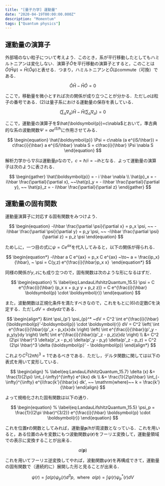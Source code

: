 ```yaml
---
title: "[量子力学] 運動量"
date: "2020-04-19T00:00:00.000Z"
description: "Momentum"
tags: ["Quantum physics"]
---
```


## 運動量の演算子

外部場のない粒子について考えよう．このとき，系が平行移動したとしてもハミルトニアンは変化しない．演算子$\hat{O}$を平行移動の演算子とすると，このことは$\hat{O} (\hat{H} \psi) = \hat{H} (\hat{O} \psi)$と表せる．つまり，ハミルトニアンと$\hat{O}$はcommute（可換）である．

$$
\begin{equation}
\hat{O} \hat{H} - \hat{H} \hat{O} = 0
\end{equation}
$$

ここで，移動量を微小とすれば次の関係が成り立つことが分かる．ただし$a$は粒子の番号である．(2)は量子系における運動量の保存を表している．

$$
\begin{equation}
% \label{eq:LandauLifshitzQuantum_15.1}
(\sum_a \nabla_a) \hat{H} - \hat{H} (\sum_a \nabla_a) = 0
\end{equation}
$$

ここで，運動量の演算子を$\hat{\boldsymbol{p}}=c\nabla$とおいて，準古典的な系の波動関数$\Psi=ae^{iS/\hbar}$に作用させてみる．

$$
\begin{equation}
\hat{\boldsymbol{p}} \Psi = c\nabla (a e^{iS/\hbar}) = c\frac{i}{\hbar} a e^{iS/\hbar} \nabla S = c\frac{i}{\hbar} \Psi \nabla S
\end{equation}
$$

解析力学から$\nabla S$は運動量$p$なので，$c=\hbar/i=-i\hbar$となる．よって運動量の演算子は次のように表される．

$$
\begin{gather}
\hat{\boldsymbol{p}} = - i \hbar \nabla \\
\hat{p}_x = - i\hbar \frac{\partial}{\partial x}, ~~\hat{p}_y = - i\hbar \frac{\partial}{\partial y}, ~~ \hat{p}_z = - i\hbar \frac{\partial}{\partial z}
\end{gather}
$$

## 運動量の固有関数

運動量演算子に対応する固有関数をみつけよう．

$$
\begin{equation}
-i\hbar \frac{\partial \psi}{\partial x} = p_x \psi, ~~
-i\hbar \frac{\partial \psi}{\partial y} = p_y \psi, ~~
-i\hbar \frac{\partial \psi}{\partial z} = p_z \psi
\end{equation}
$$

ためしに，一つ目の式に$\psi = Ce^{ax}$を代入してみると，以下の関係が得られる．

$$
\begin{equation*}
-i\hbar a C e^{ax} = p_x C e^{ax} ~\to~ a = \frac{ip_x}{\hbar}, ~ \psi = C(y,z) e^{\frac{i}{\hbar}p_x x} 
\end{equation*}
$$

同様の関係が$y, z$にも成り立つので，固有関数は次のような形になるはずだ．

$$
\begin{equation}
% \label{eq:LandauLifshitzQuantum_15.5}
\psi = C e^{\frac{i}{\hbar} (p_x x + p_y y + p_z z)} = C e^{\frac{i}{\hbar} \boldsymbol{p} \cdot \boldsymbol{r}}
\end{equation}
$$

また，波動関数は正規化条件を満たすべきなので，これをもとに(6)の定数$C$を決定する．ただし$dV = dxdydz$である．

$$
\begin{align*}
&\int \psi_{p'} \psi_{p}^* ~dV = C^2 \int e^{\frac{i}{\hbar} (\boldsymbol{p}'-\boldsymbol{p}) \cdot \boldsymbol{r}} dV
= C^2 \left( \int e^{\frac{i}{\hbar}(p'_x - p_x)x}dx \right)
\left( \int e^{\frac{i}{\hbar}(p'_y - p_y)y}dy \right)
\left( \int e^{\frac{i}{\hbar}(p'_z - p_z)z}dz \right) \\
&= C^2 (2\pi \hbar)^3 \delta(p'_x - p_x) \delta(p'_y - p_y) \delta(p'_z - p_z)
= C^2 (2\pi \hbar)^3 \delta (\boldsymbol{p}' - \boldsymbol{p})
\end{align*}
$$

これより$C^2 (2\pi\hbar)^3 = 1$であるべきである．ただし，デルタ関数に関しては以下の表式を用いて変形している．

$$
\begin{align}
% \label{eq:LandauLifshitzQuantum_15.7}
\delta (x) &= \frac{1}{2\pi} \int_{-\infty}^{\infty} e^{ikx} dk \\
&= \frac{1}{2\pi\hbar} \int_{-\infty}^{\infty} e^{i\frac{k'}{\hbar}x} dk', ~~ \mathrm{where}~~ k = \frac{k'}{\hbar}
\end{align}
$$

よって規格化された固有関数は以下の通り．

$$
\begin{equation}
% \label{eq:LandauLifshitzQuantum_15.5}
\psi_p = \frac{1}{(2\pi \hbar)^{3/2}} e^{\frac{i}{\hbar} \boldsymbol{p} \cdot \boldsymbol{r}}
\end{equation}
$$

これを位置$\boldsymbol{r}$の関数としてみれば，運動量$\boldsymbol{p}/\hbar$が周波数となっている．これを用いると，ある位置のみを変数にもつ波動関数$\psi(\boldsymbol{r})$をフーリエ変換して，運動量領域での表示に変換することが出来る．

$$
\begin{equation}
% \label{eq:LandauLifshitzQuantum_15.5}
a(\boldsymbol{p})
\end{equation}
$$

これを用いてフーリエ逆変換してやれば，波動関数$\psi(\boldsymbol{r})$を再構成できて，運動量の固有関数で（連続的に）展開した形と見ることが出来る．

$$
\begin{equation}
\psi(r) = \int a(p) \psi_p(r) d^3p, ~~\mathrm{where}~~ a(p) = \int \psi(r) \psi_p^*(r) dV
\end{equation}
$$

[^1]: L D Landau, E.M. Lifshitz, “Quantum Mechanics (Non-relativistic Theory), Third Edition”, Butterworth-Heinemann, 1977